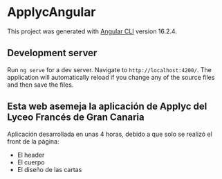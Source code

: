 # ApplycAngular

This project was generated with [Angular CLI](https://github.com/angular/angular-cli) version 16.2.4.

## Development server

Run `ng serve` for a dev server. Navigate to `http://localhost:4200/`. The application will automatically reload if you change any of the source files and then save the files.

## Esta web asemeja la aplicación de Applyc del Lyceo Francés de Gran Canaria

Aplicación desarrollada en unas 4 horas, debido a que solo se realizó el front de la página:

- El header
- El cuerpo
- El diseño de las cartas
